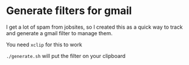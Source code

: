 # Generate filters for gmail
I get a lot of spam from jobsites, so I created this as a quick way
to track and generate a gmail filter to manage them.

You need `xclip` for this to work

`./generate.sh` will put the filter on your clipboard
